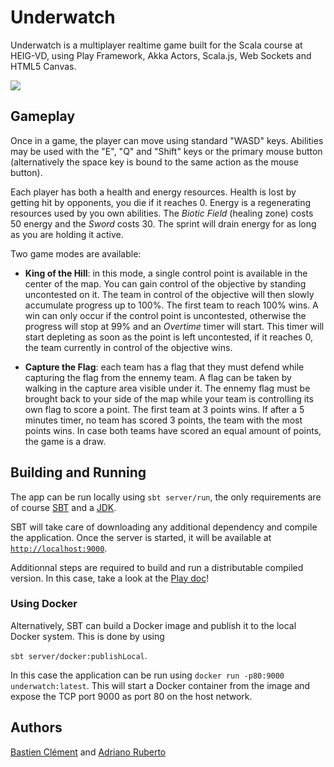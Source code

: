 # Underwatch

Underwatch is a multiplayer realtime game built for the Scala course at HEIG-VD, using Play Framework, Akka Actors, Scala.js, Web Sockets and HTML5 Canvas.

![](http://i.imgur.com/41n18ZC.png)

## Gameplay

Once in a game, the player can move using standard "WASD" keys. Abilities may be used with the "E", "Q" and "Shift" keys or the primary mouse button (alternatively the space key is bound to the same action as the mouse button).

Each player has both a health and energy resources. Health is lost by getting hit by opponents, you die if it reaches 0. Energy is a regenerating resources used by you own abilities. The *Biotic Field* (healing zone) costs 50 energy and the *Sword* costs 30. The sprint will drain energy for as long as you are holding it active.

Two game modes are available:
	
 - **King of the Hill**: in this mode, a single control point is available in the center of the map. You can gain control of the objective by standing uncontested on it. The team in control of the objective will then slowly accumulate progress up to 100%. The first team to reach 100% wins. A win can only occur if the control point is uncontested, otherwise the progress will stop at 99% and an *Overtime* timer will start. This timer will start depleting as soon as the point is left uncontested, if it reaches 0, the team currently in control of the objective wins.
 
 - **Capture the Flag**: each team has a flag that they must defend while capturing the flag from the ennemy team. A flag can be taken by walking in the capture area visible under it. The ennemy flag must be brought back to your side of the map while your team is controlling its own flag to score a point. The first team at 3 points wins. If after a 5 minutes timer, no team has scored 3 points, the team with the most points wins. In case both teams have scored an equal amount of points, the game is a draw.

## Building and Running

The app can be run locally using `sbt server/run`, the only requirements are of course [SBT](http://www.scala-sbt.org/) and a [JDK](http://www.oracle.com/technetwork/java/javase/downloads/jdk8-downloads-2133151.html).

SBT will take care of downloading any additional dependency and compile the application. Once the server is started, it will be available at [`http://localhost:9000`](http://localhost:9000).

Additionnal steps are required to build and run a distributable compiled version. In this case, take a look at the [Play doc](https://www.playframework.com/documentation/2.5.x/Production)!

### Using Docker

Alternatively, SBT can build a Docker image and publish it to the local Docker system. This is done by using

`sbt server/docker:publishLocal`.

In this case the application can be run using `docker run -p80:9000 underwatch:latest`. This will start a Docker container from the image and expose the TCP port 9000 as port 80 on the host network.

## Authors

[Bastien Clément](https://github.com/galedric) and [Adriano Ruberto](https://github.com/AdrianoRuberto)
